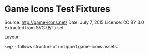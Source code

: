 Game Icons Test Fixtures
========================

Source: http://game-icons.net/
Date: July 7, 2015
License: CC BY 3.0
Extracted from SVG (B/T) set.


Layout:

``svg/`` - follows structure of unzipped game-icons assets.

